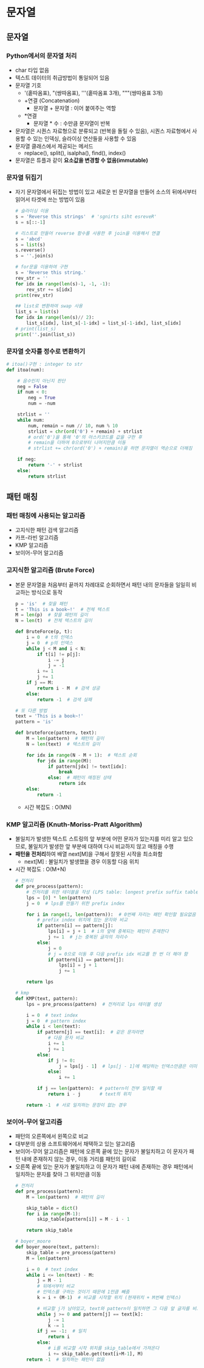 # 문자열

## 문자열
### Python에서의 문자열 처리
 - char 타입 없음
 - 텍스트 데이터의 취급방법이 통일되어 있음
 - 문자열 기호
   - '(홑따옴표), "(쌍따옴표), '''(홑따옴표 3개), """(쌍따옴표 3개)
   - +연결 (Concatenation)
     - 문자열 + 문자열 : 이어 붙여주는 역할
   - *연결
     - 문자열 * 수 : 수만큼 문자열이 반복
 - 문자열은 시퀀스 자료형으로 분류되고 (반복을 돌릴 수 있음), 시퀀스 자료형에서 사용할 수 있는 인덱싱, 슬라이싱 연산들을 사용할 수 있음
 - 문자열 클래스에서 제공되는 메서드
   - replace(), split(), isalpha(), find(), index()
 - 문자열은 튜플과 같이 **요소값을 변경할 수 없음(immutable)**

### 문자열 뒤집기
 - 자기 문자열에서 뒤집는 방법이 있고 새로운 빈 문자열을 만들어 소스의 뒤에서부터 읽어서 타겟에 쓰는 방법이 있음
   ```python
   # 슬라이싱 이용
   s = 'Reverse this strings'  # 'sgnirts siht esreveR'
   s = s[::-1]

   # 리스트로 만들어 reverse 함수를 사용한 후 join을 이용해서 연결
   s = 'abcd'
   s = list(s)
   s.reverse()
   s = ''.join(s)

   # for문을 이용하여 구현
   s = 'Reverse this string.'
   rev_str = ''
   for idx in range(len(s)-1, -1, -1):
       rev_str += s[idx]
   print(rev_str)
   
   ## list로 변환하여 swap 사용
   list_s = list(s)
   for idx in range(len(s)// 2):
       list_s[idx], list_s[-1-idx] = list_s[-1-idx], list_s[idx]
   # print(list_s)
   print(''.join(list_s))
   ```

### 문자열 숫자를 정수로 변환하기
```python
# itoa()구현 : integer to str
def itoa(num):

    # 음수인지 아닌지 판단
    neg = False
    if num < 0:
        neg = True
        num = -num

    strlist = ''
    while num:
        num, remain = num // 10, num % 10
        strlist = chr(ord('0') + remain) + strlist
        # ord('0')을 통해 '0'의 아스키코드를 값을 구한 후
        # remain을 더하여 0으로부터 나머지만큼 이동
        # strlist += chr(ord('0') + remain)을 하면 문자열이 역순으로 더해짐

    if neg:
        return '-' + strlist
    else:
        return strlist
```

## 패턴 매칭
### 패턴 매칭에 사용되는 알고리즘
 - 고지식한 패턴 검색 알고리즘
 - 카프-라빈 알고리즘
 - KMP 알고리즘
 - 보이어-무어 알고리즘

### 고지식한 알고리즘 (Brute Force)
 - 본문 문자열을 처음부터 끝까지 차례대로 순회하면서 패턴 내의 문자들을 일일히 비교하는 방식으로 동작
   ```python
   p = 'is'  # 찾을 패턴
   t = 'This is a book~!'  # 전체 텍스트
   M = len(p)  # 찾을 패턴의 길이
   N = len(t)  # 전체 텍스트의 길이

   def BruteForce(p, t):
       i = 0  # t의 인덱스
       j = 0  # p의 인덱스
       while j < M and i < N:
           if t[i] != p[j]:
               i -= j
               j = -1
           i += 1
           j += 1
       if j == M:
           return i - M  # 검색 성공
       else:
           return -1  # 검색 실패

   # 또 다른 방법
   text = 'This is a book~!'
   pattern = 'is'
   
   def bruteforce(pattern, text):
       M = len(pattern)  # 패턴의 길이
       N = len(text)  # 텍스트의 길이
   
       for idx in range(N - M + 1):  # 텍스트 순회
           for jdx in range(M):
               if pattern[jdx] != text[idx]:
                   break
               else:  # 패턴이 매칭된 상태
                   return idx
       else:
           return -1
   ```
    - 시간 복잡도 : O(MN)

### KMP 알고리즘 (Knuth-Moriss-Pratt Algorithm)
 - 불일치가 발생한 텍스트 스트링의 앞 부분에 어떤 문자가 있는지를 미리 알고 있으므로, 불일치가 발생한 앞 부분에 대하여 다시 비교하지 않고 매칭을 수행
 - **패턴을 전처리**하여 배열 next[M]을 구해서 잘못된 시작을 최소화함
   - next[M] : 불일치가 발생했을 경우 이동할 다음 위치
 - 시간 복잡도 : O(M+N)
   ```python
   # 전처리
   def pre_process(pattern):
       # 전처리를 위한 테이블을 작성 (LPS table: longest prefix suffix table)
       lps = [0] * len(pattern)
       j = 0  # lps를 만들기 위한 prefix index
   
       for i in range(1, len(pattern)):  # 0번째 자리는 패턴 확인할 필요없음
           # prefix index 위치에 있는 문자와 비교
           if pattern[i] == pattern[j]:
               lps[i] = j + 1  # i의 앞에 중복되는 패턴이 존재한다
               j += 1  # j는 중복된 글자의 자리수
           else:
               j = 0
               # j = 0으로 이동 후 다음 prefix idx 비교를 한 번 더 해야 함
               if pattern[i] == pattern[j]:
                   lps[i] = j + 1
                   j += 1
   
       return lps
   
   # kmp
   def KMP(text, pattern):
       lps = pre_process(pattern)  # 전처리로 lps 테이블 생성
   
       i = 0  # text index
       j = 0  # pattern index
       while i < len(text):
           if pattern[j] == text[i]:  # 같은 문자라면
               # 다음 문자 비교
               i += 1
               j += 1
           else:
               if j != 0:
                   j = lps[j - 1]  # lps[j - 1]에 해당하는 인덱스만큼은 이미 일치함
               else:
                   i += 1
   
           if j == len(pattern):  # pattern이 전부 일치할 때
               return i - j       # text의 위치
   
       return -1  # 서로 일치하는 문장이 없는 경우
   ```

### 보이어-무어 알고리즘
 - 패턴의 오른쪽에서 왼쪽으로 비교
 - 대부분의 상용 소프트웨어에서 채택하고 있는 알고리즘
 - 보이어-무어 알고리즘은 패턴에 오른쪽 끝에 있는 문자가 불일치하고 이 문자가 패턴 내에 존재하지 않는 경우, 이동 거리를 패턴의 길이로
 - 오른쪽 끝에 있는 문자가 불일치하고 이 문자가 패턴 내에 존재하는 경우 패턴에서 일치하는 문자를 찾아 그 위치만큼 이동
   ```python
   # 전처리
   def pre_process(pattern):
       M = len(pattern)  # 패턴의 길이
   
       skip_table = dict()
       for i in range(M-1):
           skip_table[pattern[i]] = M - i - 1
   
       return skip_table
   
   # boyer_moore
   def boyer_moore(text, pattern):
       skip_table = pre_process(pattern)
       M = len(pattern)
   
       i = 0  # text index
       while i <= len(text) - M:
           j = M - 1
           # 뒤에서부터 비교
           # 인덱스를 구하는 것이기 때문에 1만큼 빼줌
           k = i + (M-1)  # 비교를 시작할 위치 (현재위치 + M번째 인덱스)
   
           # 비교할 j가 남아있고, text와 pattern이 일치하면 그 다음 앞 글자를 비교하기 위해 인덱스 감소
           while j >= 0 and pattern[j] == text[k]:
               j -= 1
               k -= 1
           if j == -1:  # 일치
               return i
           else:
               # i를 비교할 시작 위치를 skip_table에서 가져온다
               i += skip_table.get(text[i+M-1], M)
       return -1  # 일치하는 패턴이 없음
   ```